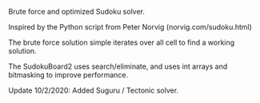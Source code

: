 Brute force and optimized Sudoku solver.

Inspired by the Python script from Peter Norvig (norvig.com/sudoku.html)

The brute force solution simple iterates over all cell to find a working solution.

The SudokuBoard2 uses search/eliminate, and uses int arrays and bitmasking to improve performance.

Update 10/2/2020:
Added Suguru / Tectonic solver.
